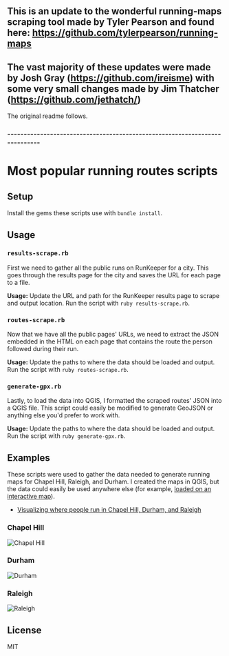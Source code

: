 ## This is an update to the wonderful running-maps scraping tool made by Tyler Pearson and found here: https://github.com/tylerpearson/running-maps

## The vast majority of these updates were made by Josh Gray (https://github.com/ireisme) with some very small changes made by Jim Thatcher (https://github.com/jethatch/)

The original readme follows.

### ---------------------------------------------------------------------------

# Most popular running routes scripts

## Setup

Install the gems these scripts use with `bundle install`.

## Usage

### `results-scrape.rb`

First we need to gather all the public runs on RunKeeper for a city. This goes through the results page for the city and saves the URL for each page to a file.

**Usage:** Update the URL and path for the RunKeeper results page to scrape and output location. Run the script with `ruby results-scrape.rb`.

### `routes-scrape.rb`

Now that we have all the public pages' URLs, we need to extract the JSON embedded in the HTML on each page that contains the route the person followed during their run.

**Usage:** Update the paths to where the data should be loaded and output. Run the script with `ruby routes-scrape.rb`.

### `generate-gpx.rb`

Lastly, to load the data into QGIS, I formatted the scraped routes' JSON into a QGIS file. This script could easily be modified to generate GeoJSON or anything else you'd prefer to work with.

**Usage:** Update the paths to where the data should be loaded and output. Run the script with `ruby generate-gpx.rb`.

## Examples

These scripts were used to gather the data needed to generate running maps for Chapel Hill, Raleigh, and Durham. I created the maps in QGIS, but the data could easily be used anywhere else (for example, [loaded on an interactive map](https://github.com/tylerpearson/where-people-run-triangle-data)).

- [Visualizing where people run in Chapel Hill, Durham, and Raleigh](http://www.newmediacampaigns.com/blog/visualizing-most-popular-running-routes-in-chapel-hill-durham-and-raleigh)

### Chapel Hill

![Chapel Hill](http://i.imgur.com/AgKVSbr.jpg)

### Durham

![Durham](http://i.imgur.com/OI8Fls5.jpg)

### Raleigh

![Raleigh](http://i.imgur.com/Kp0vIsc.jpg)

## License

MIT
